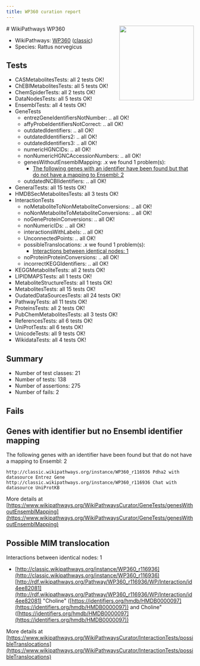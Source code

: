 ```yaml
---
title: WP360 curation report
---
```


<img style="float: right; width: 200px" src="https://upload.wikimedia.org/wikipedia/commons/thumb/8/83/Wplogo_with_text_500.png/640px-Wplogo_with_text_500.png" />
# WikiPathways WP360

* WikiPathways: [WP360](https://wikipathways.org/pathways/WP360) ([classic](https://classic.wikipathways.org/instance/WP360))
* Species: Rattus norvegicus
## Tests
* CASMetabolitesTests: all 2 tests OK!
* ChEBIMetabolitesTests: all 5 tests OK!
* ChemSpiderTests: all 2 tests OK!
* DataNodesTests: all 5 tests OK!
* EnsemblTests: all 4 tests OK!
* GeneTests
    * entrezGeneIdentifiersNotNumber: .. all OK!
    * affyProbeIdentifiersNotCorrect: .. all OK!
    * outdatedIdentifiers: .. all OK!
    * outdatedIdentifiers2: .. all OK!
    * outdatedIdentifiers3: .. all OK!
    * numericHGNCIDs: .. all OK!
    * nonNumericHGNCAccessionNumbers: .. all OK!
    * genesWithoutEnsemblMapping: .x we found 1 problem(s):
        * [The following genes with an identifier have been found but that do not have a mapping to Ensembl: 2](#40286d84)
    * outdatedNCBIIdentifiers: .. all OK!
* GeneralTests: all 15 tests OK!
* HMDBSecMetabolitesTests: all 3 tests OK!
* InteractionTests
    * noMetaboliteToNonMetaboliteConversions: .. all OK!
    * noNonMetaboliteToMetaboliteConversions: .. all OK!
    * noGeneProteinConversions: .. all OK!
    * nonNumericIDs: .. all OK!
    * interactionsWithLabels: .. all OK!
    * UnconnectedPoints: .. all OK!
    * possibleTranslocations: .x we found 1 problem(s):
        * [Interactions between identical nodes: 1](#1c118206)
    * noProteinProteinConversions: .. all OK!
    * incorrectKEGGIdentifiers: .. all OK!
* KEGGMetaboliteTests: all 2 tests OK!
* LIPIDMAPSTests: all 1 tests OK!
* MetaboliteStructureTests: all 1 tests OK!
* MetabolitesTests: all 15 tests OK!
* OudatedDataSourcesTests: all 24 tests OK!
* PathwayTests: all 11 tests OK!
* ProteinsTests: all 2 tests OK!
* PubChemMetabolitesTests: all 3 tests OK!
* ReferencesTests: all 6 tests OK!
* UniProtTests: all 6 tests OK!
* UnicodeTests: all 9 tests OK!
* WikidataTests: all 4 tests OK!


## Summary

* Number of test classes: 21
* Number of tests: 138
* Number of assertions: 275
* Number of fails: 2

## Fails

<a name="40286d84" />

## Genes with identifier but no Ensembl identifier mapping

The following genes with an identifier have been found but that do not have a mapping to Ensembl: 2
```
http://classic.wikipathways.org/instance/WP360_r116936 Pdha2 with datasource Entrez Gene
http://classic.wikipathways.org/instance/WP360_r116936 Chat with datasource UniProtKB
```

More details at [https://www.wikipathways.org/WikiPathwaysCurator/GeneTests/genesWithoutEnsemblMapping](https://www.wikipathways.org/WikiPathwaysCurator/GeneTests/genesWithoutEnsemblMapping)

<a name="1c118206" />

## Possible MIM translocation

Interactions between identical nodes: 1

* [http://classic.wikipathways.org/instance/WP360_r116936](http://classic.wikipathways.org/instance/WP360_r116936) [http://rdf.wikipathways.org/Pathway/WP360_r116936/WP/Interaction/id4ee82081](http://rdf.wikipathways.org/Pathway/WP360_r116936/WP/Interaction/id4ee82081) "Choline" ([https://identifiers.org/hmdb/HMDB0000097](https://identifiers.org/hmdb/HMDB0000097)) and 
Choline" ([https://identifiers.org/hmdb/HMDB0000097](https://identifiers.org/hmdb/HMDB0000097))


More details at [https://www.wikipathways.org/WikiPathwaysCurator/InteractionTests/possibleTranslocations](https://www.wikipathways.org/WikiPathwaysCurator/InteractionTests/possibleTranslocations)

